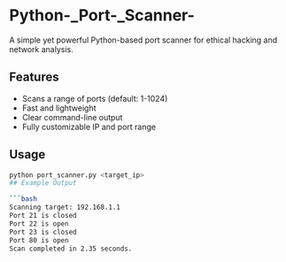 # Python-_Port-_Scanner-

A simple yet powerful Python-based port scanner for ethical hacking and network analysis.

## Features
- Scans a range of ports (default: 1-1024)
- Fast and lightweight
- Clear command-line output
- Fully customizable IP and port range

## Usage

```bash
python port_scanner.py <target_ip> 
## Example Output

```bash
Scanning target: 192.168.1.1
Port 21 is closed
Port 22 is open
Port 23 is closed
Port 80 is open
Scan completed in 2.35 seconds.
